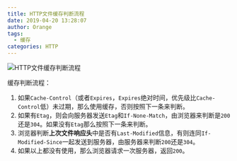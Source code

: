 ```yaml
---
title: HTTP文件缓存判断流程
date: 2019-04-20 13:28:07
author: Orange
tags:
  - 缓存
categories: HTTP
---
```


![HTTP文件缓存判断流程](1.png)

缓存判断流程：
1. 如果`Cache-Control`（或者`Expires`，`Expires`绝对时间，优先级比`Cache-Control`低）未过期，那么使用缓存，否则按照下一条来判断。
2. 如果有`Etag`，则会向服务器发送`Etag`和`If-None-Match`，由浏览器来判断是`200`还是`304`。如果没有`Etag`那么按照下一条来判断。
3. 浏览器判断**上次文件响应头**中是否有`Last-Modified`信息，有则连同`If-Modified-Since`一起发送到服务器，由服务器来判断`200`还是`304`。
4. 如果以上都没有使用，那么浏览器请求一次服务器，返回`200`。